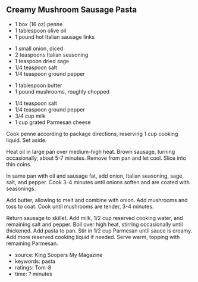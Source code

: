 Creamy Mushroom Sausage Pasta
-----------------------------

- 1 box (16 oz) penne
- 1 tablespoon olive oil
- 1 pound hot Italian sausage links
<!-- -->
- 1 small onion, diced
- 2 teaspoons Italian seasoning
- 1 teaspoon dried sage
- 1/4 teaspoon salt
- 1/4 teaspoon ground pepper
<!-- -->
- 1 tablespoon butter
- 1 pound mushrooms, roughly chopped
<!-- -->
- 1/4 teaspoon salt
- 1/4 teaspoon ground pepper
- 3/4 cup milk
- 1 cup grated Parmesan cheese

Cook penne according to package directions, reserving 1 cup cooking
liquid.  Set aside.

Heat oil in large pan over medium-high heat.  Brown sausage, turning
occasionally, about 5-7 minutes.  Remove from pan and let cool.  Slice
into thin coins.

In same pan with oil and sausage fat, add onion, Italian seasoning,
sage, salt, and pepper.  Cook 3-4 minutes until onions soften and are
coated with seasonings.

Add butter, allowing to melt and combine with onion.  Add mushrooms
and toss to coat.  Cook until mushrooms are tender, 3-4 minutes.

Return sausage to skillet.  Add milk, 1/2 cup reserved cooking water,
and remaining salt and pepper.  Boil over high heat, stirring
occasionally until thickened.  Add pasta to pan.  Stir in 1/2 cup
Parmesan until sauce is creamy.  Add more reserved cooking liquid if
needed.  Serve warm, topping with remaining Parmesan.

- source: King Soopers My Magazine
- keywords: pasta
- ratings: Tom-8
- time: ? minutes
